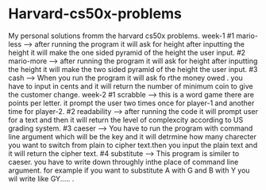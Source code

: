 # Harvard-cs50x-problems
My personal solutions fromm the harvard cs50x problems.
  week-1
   #1 mario-less --> after running the program it will  ask for height after inputting the height it will make the one sided       pyramid of the height the user input. 
   #2 mario-more --> after running the program it will  ask for height after inputting the height it will make the two sided       pyramid of the height the user input.
   #3 cash --> When you run the program it will ask fo rthe money owed . you have to input in cents and it will return the         number of minimum coin to give the customer change.
  week-2
   #1 scrabble --> this is a word game there are points per letter. it prompt the user two times once for player-1 and another     time for player-2.
   #2 readability --> after running the code it will prompt user for a text and then it will return the level of complexcity       according to US grading system.
   #3 caeser --> You have to run the program with command line argument which will be the key and it will detrmine how many       charecter you want to switch from plain to cipher text.then you input the plain text and it will return the cipher text.
   #4 substitute --> This program is similer to caeser. you have to write down throughly inthe place of command line argument.    for example if you want to substitute A with G and B with Y you wil write like GY..... . 
